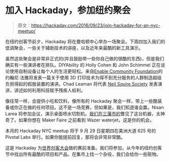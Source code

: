 # 加入 Hackaday，参加纽约聚会

> 原文：<https://hackaday.com/2016/09/23/join-hackaday-for-an-nyc-meetup/>

在纽约创客节前夕，Hackaday 将在曼哈顿中心举办一场聚会。下周四加入我们的低调聚会，一些关于辅助技术的讲座，以及近年来最酷的新工具演示。

虽然这些聚会是非常非正式的(并且鼓励带一些你自己做的很酷的东西)，但是我们确实有一些演讲者在排队。DIYAbility 的 Holly Cohen 和 John Schimmel 正在谈论使用自制设备让每个人的生活更轻松。来自[Enable Community Foundation](http://www.enablecommunityfoundation.org/)的约翰尼·法雅将发表一篇关于使用 3D 打印技术为得不到充分服务的人群制造超级负担得起的假肢装置的演讲。Chad Leaman 将代表 [Neil Squire Society](http://www.neilsquire.ca/) 发表演讲，讲述如何利用科技赋予残疾人权利。

像往常一样，会提供小吃和饮料，像所有的 Hackaday 聚会一样，带上一些酷装备或你正在做的任何项目。这不是一场竞赛，但如果是，我们知道谁会赢。Nisan Larea 将参加会议，演示桌面喷水切割机。[我们在三藩市的](http://hackaday.com/2016/09/12/wazer-the-waterjet-for-your-garage/)瞥见了这台机器，太神奇了。如果你想在 Maker Faire 之前看到 Wazer waterjet，这是你的机会。

本月的 Hackaday NYC meetup 将于 9 月 29 日星期四在美洲大道 625 号的 Pivotal Labs 举行。如果你能提前回复，那将会非常非常酷。

这是 Hackaday 为[世界创客大会](http://makerfaire.com/new-york/)做的赛前准备。我们将参加，从今年的纽约创客节中找出所有最酷的项目和产品。在集市上找一个杂役，我们会给你一些赃物。